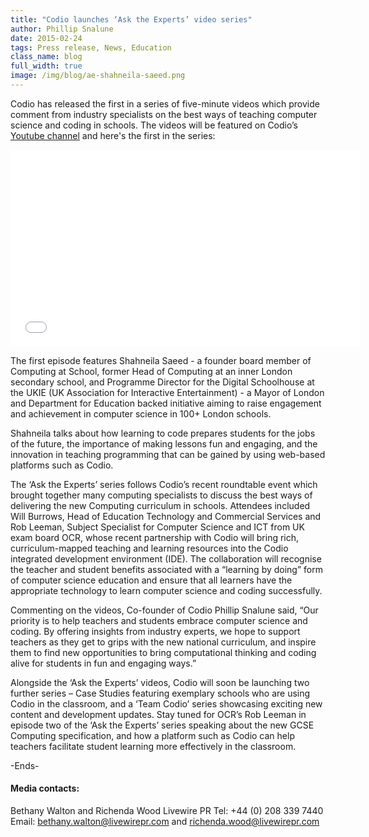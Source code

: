 ```yaml
---
title: "Codio launches ‘Ask the Experts’ video series"
author: Phillip Snalune
date: 2015-02-24
tags: Press release, News, Education
class_name: blog
full_width: true
image: /img/blog/ae-shahneila-saeed.png
---
```


Codio has released the first in a series of five-minute videos which provide comment from industry specialists on the best ways of teaching computer science and coding in schools. The videos will be featured on Codio’s [Youtube channel](https://www.youtube.com/channel/UCe_pvWqpowhOlwOwO3nVsaw/feed?view_as=public) and here's the first in the series:

<div class="video">
  <div class="video-wrapper">
    <iframe width="560" height="315" src="//www.youtube.com/embed/Is8YAFQfRGI" frameborder="0" allowfullscreen></iframe>
  </div>
</div>

The first episode features Shahneila Saeed - a founder board member of Computing at School, former Head of Computing at an inner London secondary school, and Programme Director for the Digital Schoolhouse at the UKIE (UK Association for Interactive Entertainment) - a Mayor of London and Department for Education backed initiative aiming to raise engagement and achievement in computer science in 100+ London schools.

Shahneila talks about how learning to code prepares students for the jobs of the future, the importance of making lessons fun and engaging, and the innovation in teaching programming that can be gained by using web-based platforms such as Codio.

The ‘Ask the Experts’ series follows Codio’s recent roundtable event which brought together many computing specialists to discuss the best ways of delivering the new Computing curriculum in schools. Attendees included Will Burrows, Head of Education Technology and Commercial Services and Rob Leeman, Subject Specialist for Computer Science and ICT from UK exam board OCR, whose recent partnership with Codio will bring rich, curriculum-mapped teaching and learning resources into the Codio integrated development environment (IDE). The collaboration will recognise the teacher and student benefits associated with a “learning by doing” form of computer science education and ensure that all learners have the appropriate technology to learn computer science and coding successfully.

Commenting on the videos, Co-founder of Codio Phillip Snalune said, “Our priority is to help teachers and students embrace computer science and coding.  By offering insights from industry experts, we hope to support teachers as they get to grips with the new national curriculum, and inspire them to find new opportunities to bring computational thinking and coding alive for students in fun and engaging ways.”

Alongside the ‘Ask the Experts’ videos, Codio will soon be launching two further series – Case Studies featuring exemplary schools who are using Codio in the classroom, and a ‘Team Codio’ series showcasing exciting new content and development updates. Stay tuned for OCR’s Rob Leeman in episode two of the ‘Ask the Experts’ series speaking about the new GCSE Computing specification, and how a platform such as Codio can help teachers facilitate student learning more effectively in the classroom.

-Ends-

#### Media contacts:
Bethany Walton and Richenda Wood
Livewire PR
Tel: +44 (0) 208 339 7440
Email: bethany.walton@livewirepr.com and richenda.wood@livewirepr.com
